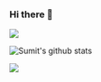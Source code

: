 ### Hi there 👋
![](https://komarev.com/ghpvc/?username=sumitguptasgp&label=PROFILE+VIEWS)

![Sumit's github stats](https://github-readme-stats.vercel.app/api?username=SumitGuptaSgp&count_private=true&show_icons=true&theme=radical)<a href="https://github.com/SumitGuptaSgp">

<a href="https://github.com/SumitGuptaSgp"><img align="center" src="https://github-readme-stats.vercel.app/api/top-langs/?username=SumitGuptaSgp0&layout=compact&theme=radical"/></a>

